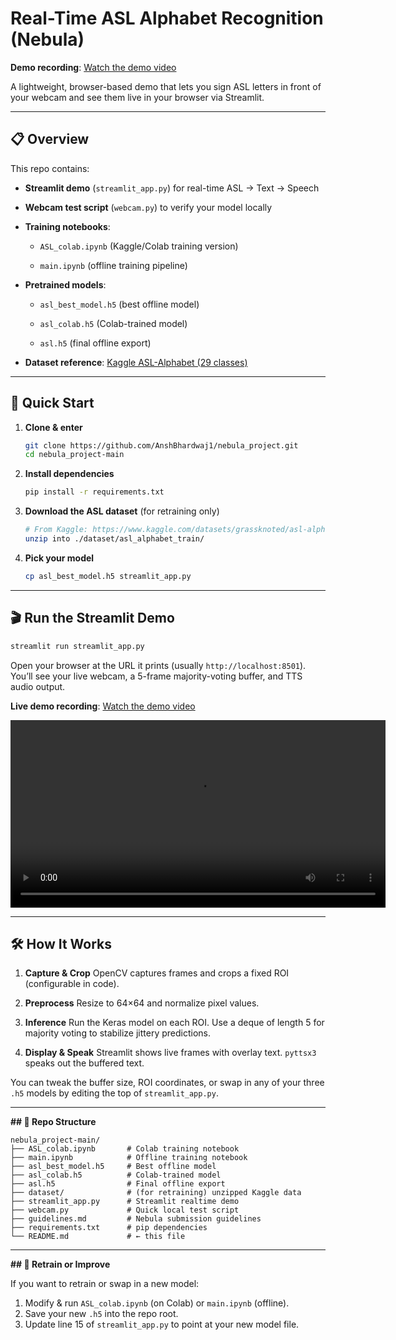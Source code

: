 # Real-Time ASL Alphabet Recognition (Nebula)

**Demo recording**: [Watch the demo video](https://drive.google.com/file/d/1ouYzJDXAJR91enOn2zaWjRjcyUDQggCY/view?usp=sharing)

A lightweight, browser-based demo that lets you sign ASL letters in front of your webcam and see them live in your browser via Streamlit.

---

## 📋 Overview

This repo contains:

-   **Streamlit demo** (`streamlit_app.py`) for real-time ASL → Text → Speech

-   **Webcam test script** (`webcam.py`) to verify your model locally

-   **Training notebooks**:

    -   `ASL_colab.ipynb` (Kaggle/Colab training version)

    -   `main.ipynb` (offline training pipeline)

-   **Pretrained models**:

    -   `asl_best_model.h5` (best offline model)

    -   `asl_colab.h5` (Colab-trained model)

    -   `asl.h5` (final offline export)

-   **Dataset reference**: [Kaggle ASL-Alphabet (29 classes)](https://www.kaggle.com/datasets/grassknoted/asl-alphabet)


---

## 🚀 Quick Start

1.  **Clone & enter**

    ```bash
    git clone https://github.com/AnshBhardwaj1/nebula_project.git
    cd nebula_project-main
    ```

2.  **Install dependencies**

    ```bash
    pip install -r requirements.txt
    ```

3.  **Download the ASL dataset** (for retraining only)

    ```bash
    # From Kaggle: https://www.kaggle.com/datasets/grassknoted/asl-alphabet
    unzip into ./dataset/asl_alphabet_train/
    ```

4.  **Pick your model**

    ```bash
    cp asl_best_model.h5 streamlit_app.py
    ```


---

## 🎬 Run the Streamlit Demo

```bash
streamlit run streamlit_app.py
```

Open your browser at the URL it prints (usually `http://localhost:8501`).
You’ll see your live webcam, a 5-frame majority-voting buffer, and TTS audio output.

**Live demo recording**: [Watch the demo video](https://drive.google.com/file/d/1ouYzJDXAJR91enOn2zaWjRjcyUDQggCY/view?usp=sharing)

<video width="600" controls>
  <source src="demo.mp4" type="video/mp4">
  Your browser does not support the video tag.
</video>

---

## 🛠 How It Works

1.  **Capture & Crop**
    OpenCV captures frames and crops a fixed ROI (configurable in code).

2.  **Preprocess**
    Resize to 64×64 and normalize pixel values.

3.  **Inference**
    Run the Keras model on each ROI. Use a deque of length 5 for majority voting to stabilize jittery predictions.

4.  **Display & Speak**
    Streamlit shows live frames with overlay text. `pyttsx3` speaks out the buffered text.


You can tweak the buffer size, ROI coordinates, or swap in any of your three `.h5` models by editing the top of `streamlit_app.py`.

---
**## 📂 Repo Structure**

```
nebula_project-main/
├── ASL_colab.ipynb       # Colab training notebook
├── main.ipynb            # Offline training notebook
├── asl_best_model.h5     # Best offline model
├── asl_colab.h5          # Colab-trained model
├── asl.h5                # Final offline export
├── dataset/              # (for retraining) unzipped Kaggle data
├── streamlit_app.py      # Streamlit realtime demo
├── webcam.py             # Quick local test script
├── guidelines.md         # Nebula submission guidelines
├── requirements.txt      # pip dependencies
└── README.md             # ← this file
```

---

**## 🔄 Retrain or Improve**

If you want to retrain or swap in a new model:

1. Modify & run `ASL_colab.ipynb` (on Colab) or `main.ipynb` (offline).
2. Save your new `.h5` into the repo root.
3. Update line 15 of `streamlit_app.py` to point at your new model file.